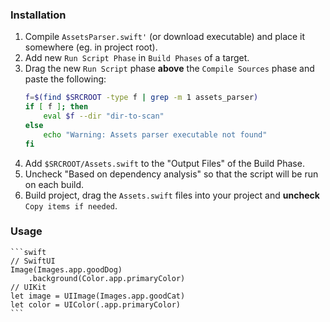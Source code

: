 ### Installation
1. Compile `AssetsParser.swift'` (or download executable) and place it somewhere (eg. in project root).
2. Add new `Run Script Phase` in `Build Phases` of a target.
3. Drag the new `Run Script` phase **above** the `Compile Sources` phase and paste the following:  
    ```bash
    f=$(find $SRCROOT -type f | grep -m 1 assets_parser)
    if [ f ]; then
        eval $f --dir "dir-to-scan"
    else
        echo "Warning: Assets parser executable not found"
    fi
   ```
4. Add `$SRCROOT/Assets.swift` to the "Output Files" of the Build Phase.
5. Uncheck "Based on dependency analysis" so that the script will be run on each build.
6. Build project, drag the `Assets.swift` files into your project and **uncheck** `Copy items if needed`.

### Usage
    ```swift
    // SwiftUI
    Image(Images.app.goodDog)
        .background(Color.app.primaryColor)
    // UIKit
    let image = UIImage(Images.app.goodCat)
    let color = UIColor(.app.primaryColor)
    ```
